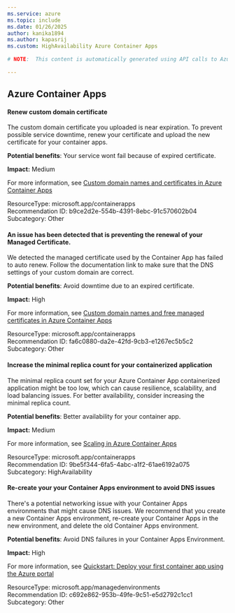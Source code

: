 ```yaml
---
ms.service: azure
ms.topic: include
ms.date: 01/26/2025
author: kanika1894
ms.author: kapasrij
ms.custom: HighAvailability Azure Container Apps
  
# NOTE:  This content is automatically generated using API calls to Azure. Any edits made on these files will be overwritten in the next run of the script. 
  
---
```

  
## Azure Container Apps  
  
<!--b9ce2d2e-554b-4391-8ebc-91c570602b04_begin-->

#### Renew custom domain certificate  
  
The custom domain certificate you uploaded is near expiration. To prevent possible service downtime, renew your certificate and upload the new certificate for your container apps.  
  
**Potential benefits**: Your service wont fail because of expired certificate.  

**Impact:** Medium
  
For more information, see [Custom domain names and certificates in Azure Container Apps ](https://aka.ms/containerappcustomdomaincert)  

ResourceType: microsoft.app/containerapps  
Recommendation ID: b9ce2d2e-554b-4391-8ebc-91c570602b04  
Subcategory: Other

<!--b9ce2d2e-554b-4391-8ebc-91c570602b04_end-->

<!--fa6c0880-da2e-42fd-9cb3-e1267ec5b5c2_begin-->

#### An issue has been detected that is preventing the renewal of your Managed Certificate.  
  
We detected the managed certificate used by the Container App has failed to auto renew. Follow the documentation link to make sure that the DNS settings of your custom domain are correct.  
  
**Potential benefits**: Avoid downtime due to an expired certificate.  

**Impact:** High
  
For more information, see [Custom domain names and free managed certificates in Azure Container Apps ](https://aka.ms/containerapps/managed-certificates)  

ResourceType: microsoft.app/containerapps  
Recommendation ID: fa6c0880-da2e-42fd-9cb3-e1267ec5b5c2  
Subcategory: Other

<!--fa6c0880-da2e-42fd-9cb3-e1267ec5b5c2_end-->

<!--9be5f344-6fa5-4abc-a1f2-61ae6192a075_begin-->

#### Increase the minimal replica count for your containerized application  
  
The minimal replica count set for your Azure Container App containerized application might be too low, which can cause resilience, scalability, and load balancing issues. For better availability, consider increasing the minimal replica count.  
  
**Potential benefits**: Better availability for your container app.  

**Impact:** Medium
  
For more information, see [Scaling in Azure Container Apps ](https://aka.ms/containerappscalingrules)  

ResourceType: microsoft.app/containerapps  
Recommendation ID: 9be5f344-6fa5-4abc-a1f2-61ae6192a075  
Subcategory: HighAvailability

<!--9be5f344-6fa5-4abc-a1f2-61ae6192a075_end-->

<!--c692e862-953b-49fe-9c51-e5d2792c1cc1_begin-->

#### Re-create your your Container Apps environment to avoid DNS issues  
  
There's a potential networking issue  with your Container Apps environments that might cause DNS issues. We recommend that you create a new Container Apps environment, re-create your Container Apps in the new environment, and delete the old Container Apps environment.  
  
**Potential benefits**: Avoid DNS failures in your Container Apps Environment.  

**Impact:** High
  
For more information, see [Quickstart: Deploy your first container app using the Azure portal ](https://aka.ms/createcontainerapp)  

ResourceType: microsoft.app/managedenvironments  
Recommendation ID: c692e862-953b-49fe-9c51-e5d2792c1cc1  
Subcategory: Other

<!--c692e862-953b-49fe-9c51-e5d2792c1cc1_end-->

<!--articleBody-->
